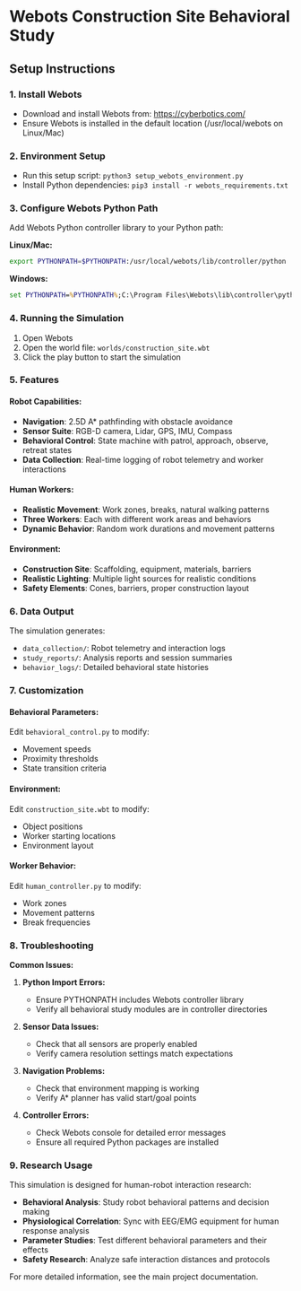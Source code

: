 # Webots Construction Site Behavioral Study

## Setup Instructions

### 1. Install Webots
- Download and install Webots from: https://cyberbotics.com/
- Ensure Webots is installed in the default location (/usr/local/webots on Linux/Mac)

### 2. Environment Setup
- Run this setup script: `python3 setup_webots_environment.py`
- Install Python dependencies: `pip3 install -r webots_requirements.txt`

### 3. Configure Webots Python Path
Add Webots Python controller library to your Python path:

**Linux/Mac:**
```bash
export PYTHONPATH=$PYTHONPATH:/usr/local/webots/lib/controller/python
```

**Windows:**
```cmd
set PYTHONPATH=%PYTHONPATH%;C:\Program Files\Webots\lib\controller\python
```

### 4. Running the Simulation

1. Open Webots
2. Open the world file: `worlds/construction_site.wbt`
3. Click the play button to start the simulation

### 5. Features

#### Robot Capabilities:
- **Navigation**: 2.5D A* pathfinding with obstacle avoidance
- **Sensor Suite**: RGB-D camera, Lidar, GPS, IMU, Compass
- **Behavioral Control**: State machine with patrol, approach, observe, retreat states
- **Data Collection**: Real-time logging of robot telemetry and worker interactions

#### Human Workers:
- **Realistic Movement**: Work zones, breaks, natural walking patterns
- **Three Workers**: Each with different work areas and behaviors
- **Dynamic Behavior**: Random work durations and movement patterns

#### Environment:
- **Construction Site**: Scaffolding, equipment, materials, barriers
- **Realistic Lighting**: Multiple light sources for realistic conditions
- **Safety Elements**: Cones, barriers, proper construction layout

### 6. Data Output

The simulation generates:
- `data_collection/`: Robot telemetry and interaction logs
- `study_reports/`: Analysis reports and session summaries
- `behavior_logs/`: Detailed behavioral state histories

### 7. Customization

#### Behavioral Parameters:
Edit `behavioral_control.py` to modify:
- Movement speeds
- Proximity thresholds
- State transition criteria

#### Environment:
Edit `construction_site.wbt` to modify:
- Object positions
- Worker starting locations
- Environment layout

#### Worker Behavior:
Edit `human_controller.py` to modify:
- Work zones
- Movement patterns
- Break frequencies

### 8. Troubleshooting

**Common Issues:**

1. **Python Import Errors:**
   - Ensure PYTHONPATH includes Webots controller library
   - Verify all behavioral study modules are in controller directories

2. **Sensor Data Issues:**
   - Check that all sensors are properly enabled
   - Verify camera resolution settings match expectations

3. **Navigation Problems:**
   - Check that environment mapping is working
   - Verify A* planner has valid start/goal points

4. **Controller Errors:**
   - Check Webots console for detailed error messages
   - Ensure all required Python packages are installed

### 9. Research Usage

This simulation is designed for human-robot interaction research:

- **Behavioral Analysis**: Study robot behavioral patterns and decision making
- **Physiological Correlation**: Sync with EEG/EMG equipment for human response analysis
- **Parameter Studies**: Test different behavioral parameters and their effects
- **Safety Research**: Analyze safe interaction distances and protocols

For more detailed information, see the main project documentation.
